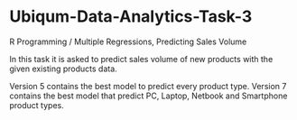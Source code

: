 # Ubiqum-Data-Analytics-Task-3
R Programming / Multiple Regressions, Predicting Sales Volume

In this task it is asked to predict sales volume of new products with the given existing products data. 

Version 5 contains the best model to predict every product type.
Version 7 contains the best model that predict PC, Laptop, Netbook and Smartphone product types.
